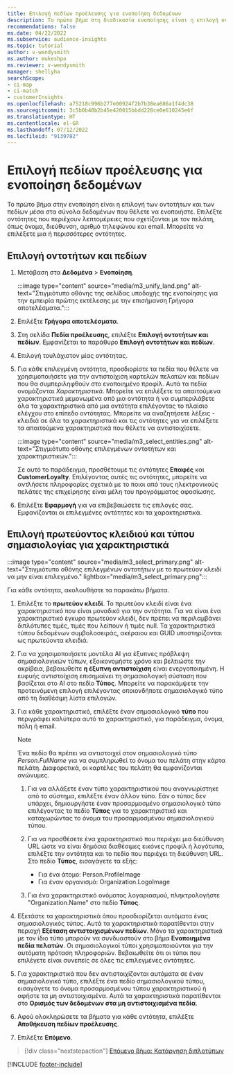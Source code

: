 ```yaml
---
title: Επιλογή πεδίων προέλευσης για ενοποίηση δεδομένων
description: Το πρώτο βήμα στη διαδικασία ενοποίησης είναι η επιλογή οντοτήτων, χαρακτηριστικών, πρωτευόμενων κλειδιών και σημασιολογικών τύπων για την αντιστοίχιση δεδομένων στο ενοποιημένο προφίλ πελάτη.
recommendations: false
ms.date: 04/22/2022
ms.subservice: audience-insights
ms.topic: tutorial
author: v-wendysmith
ms.author: mukeshpo
ms.reviewer: v-wendysmith
manager: shellyha
searchScope:
- ci-map
- ci-match
- customerInsights
ms.openlocfilehash: a75218c996b277e00924f2b7b38ea686a1f4dc38
ms.sourcegitcommit: 3c5b0b40b2b45e420015bbdd228ce0e610245e6f
ms.translationtype: HT
ms.contentlocale: el-GR
ms.lasthandoff: 07/12/2022
ms.locfileid: "9139782"
---
```

# <a name="select-source-fields-for-data-unification"></a>Επιλογή πεδίων προέλευσης για ενοποίηση δεδομένων

Το πρώτο βήμα στην ενοποίηση είναι η επιλογή των οντοτήτων και των πεδίων μέσα στα σύνολα δεδομένων που θέλετε να ενοποιήστε. Επιλέξτε οντότητες που περιέχουν λεπτομέρειες που σχετίζονται με τον πελάτη, όπως όνομα, διεύθυνση, αριθμό τηλεφώνου και email. Μπορείτε να επιλέξετε μια ή περισσότερες οντότητες.

## <a name="select-entities-and-fields"></a>Επιλογή οντοτήτων και πεδίων

1. Μετάβαση στα **Δεδομένα** > **Ενοποίηση**.

   :::image type="content" source="media/m3_unify_land.png" alt-text="Στιγμιότυπο οθόνης της σελίδας υποδοχής της ενοποίησης για την εμπειρία πρώτης εκτέλεσης με την επισήμανση Γρήγορα αποτελέσματα.":::

1. Επιλέξτε **Γρήγορα αποτελέσματα**.

1. Στη σελίδα **Πεδία προέλευσης**, επιλέξτε **Επιλογή οντοτήτων και πεδίων**. Εμφανίζεται το παράθυρο **Επιλογή οντοτήτων και πεδίων**.

1. Επιλογή τουλάχιστον μίας οντότητας.

1. Για κάθε επιλεγμένη οντότητα, προσδιορίστε τα πεδία που θέλετε να χρησιμοποιήσετε για την αντιστοίχιση καρτελών πελατών και πεδίων που θα συμπεριληφθούν στο ενοποιημένο προφίλ. Αυτά τα πεδία ονομάζονται *Χαρακτηριστικά*. Μπορείτε να επιλέξετε τα απαιτούμενα χαρακτηριστικά μεμονωμένα από μια οντότητα ή να συμπεριλάβετε όλα τα χαρακτηριστικά από μια οντότητα επιλέγοντας το πλαίσιο ελέγχου στο επίπεδο οντότητας. Μπορείτε να αναζητήσετε λέξεις - κλειδιά σε όλα τα χαρακτηριστικά και τις οντότητες για να επιλέξετε τα απαιτούμενα χαρακτηριστικά που θέλετε να αντιστοιχίσετε.

   :::image type="content" source="media/m3_select_entities.png" alt-text="Στιγμιότυπο οθόνης επιλεγμένων οντοτήτων και χαρακτηριστικών.":::

   Σε αυτό το παράδειγμα, προσθέτουμε τις οντότητες **Επαφές** και **CustomerLoyalty**. Επιλέγοντας αυτές τις οντότητες, μπορείτε να αντλήσετε πληροφορίες σχετικά με το ποιοι από τους ηλεκτρονικούς πελάτες της επιχείρησης είναι μέλη του προγράμματος αφοσίωσης.

1. Επιλέξτε **Εφαρμογή** για να επιβεβαιώσετε τις επιλογές σας. Εμφανίζονται οι επιλεγμένες οντότητες και τα χαρακτηριστικά.

## <a name="select-primary-key-and-semantic-type-for-attributes"></a>Επιλογή πρωτεύοντος κλειδιού και τύπου σημασιολογίας για χαρακτηριστικά

   :::image type="content" source="media/m3_select_primary.png" alt-text="Στιγμιότυπο οθόνης επιλεγμένων οντοτήτων με το πρωτεύον κλειδί να μην είναι επιλεγμένο." lightbox="media/m3_select_primary.png":::

Για κάθε οντότητα, ακολουθήστε τα παρακάτω βήματα.

1. Επιλέξτε το **πρωτεύον κλειδί**. Το πρωτεύον κλειδί είναι ένα χαρακτηριστικό που είναι μοναδικό για την οντότητα. Για να είναι ένα χαρακτηριστικό έγκυρο πρωτεύον κλειδί, δεν πρέπει να περιλαμβάνει διπλότυπες τιμές, τιμές που λείπουν ή τιμές null. Τα χαρακτηριστικά τύπου δεδομένων συμβολοσειράς, ακέραιου και GUID υποστηρίζονται ως πρωτεύοντα κλειδιά.

1. Για να χρησιμοποιήσετε μοντέλα AI για έξυπνες πρόβλεψη σημασιολογικών τύπων, εξοικονομήστε χρόνο και βελτιώστε την ακρίβεια, βεβαιωθείτε **η έξυπνη αντιστοίχιση** είναι ενεργοποιημένη. Η ευφυής αντιστοίχιση επισημαίνει τη σημασιολογική σύσταση που βασίζεται στο AI στο πεδίο **Τύπος**. Μπορείτε να παρακάμψετε την προτεινόμενη επιλογή επιλέγοντας οποιονδήποτε σημασιολογικό τύπο από τη διαθέσιμη λίστα επιλογών.

1. Για κάθε χαρακτηριστικό, επιλέξτε έναν σημασιολογικό **τύπο** που περιγράφει καλύτερα αυτό το χαρακτηριστικό, για παράδειγμα, όνομα, πόλη ή email.

   > [!NOTE]
   > Ένα πεδίο θα πρέπει να αντιστοιχεί στον σημασιολογικό τύπο *Person.FullName* για να συμπληρωθεί το όνομα του πελάτη στην κάρτα πελάτη. Διαφορετικά, οι καρτέλες του πελάτη θα εμφανίζονται ανώνυμες.

   1. Για να αλλάξετε έναν τύπο χαρακτηριστικού που αναγνωρίστηκε από το σύστημα, επιλέξτε έναν άλλον τύπο. Εάν ο τύπος δεν υπάρχει, δημιουργήστε έναν προσαρμοσμένο σημασιολογικό τύπο επιλέγοντας το πεδίο **Τύπος** για το χαρακτηριστικό και καταχωρώντας το όνομα του προσαρμοσμένου σημασιολογικού τύπου.

   1. Για να προσθέσετε ένα χαρακτηριστικό που περιέχει μια διεύθυνση URL ώστε να είναι δημόσια διαθέσιμες εικόνες προφίλ ή λογότυπα, επιλέξτε την οντότητα και το πεδίο που περιέχει τη διεύθυνση URL. Στο πεδίο **Τύπος**, εισαγάγετε τα εξής:
      - Για ένα άτομο: Person.ProfileImage
      - Για έναν οργανισμό: Organization.LogoImage

   1. Για ένα χαρακτηριστικό ονόματος λογαριασμού, πληκτρολογήστε "Organization.Name" στο πεδίο **Τύπος**.

1. Εξετάστε τα χαρακτηριστικά όπου προσδιορίζεται αυτόματα ένας σημασιολογικός τύπος. Αυτά τα χαρακτηριστικά παρατίθενται στην περιοχή **Εξέταση αντιστοιχισμένων πεδίων**. Μόνο τα χαρακτηριστικά με τον ίδιο τύπο μπορούν να συνδυαστούν στο βήμα **Ενοποιημένα πεδία πελατών**. Οι σημασιολογικοί τύποι χρησιμοποιούνται για την αυτόματη πρόταση πληροφοριών. Βεβαιωθείτε ότι οι τύποι που επιλέγετε είναι συνεπείς σε όλες τις επιλεγμένες οντότητες.

1. Για χαρακτηριστικά που δεν αντιστοιχίζονται αυτόματα σε έναν σημασιολογικό τύπο, επιλέξτε ένα πεδίο σημασιολογικού τύπου, εισαγάγετε το όνομα προσαρμοσμένου τύπου χαρακτηριστικού ή αφήστε τα μη αντιστοιχισμένα. Αυτά τα χαρακτηριστικά παρατίθενται στο **Ορισμός των δεδομένων στα μη αντιστοιχισμένα πεδία**.

1. Αφού ολοκληρώσετε τα βήματα για κάθε οντότητα, επιλέξτε **Αποθήκευση πεδίων προέλευσης**.

1. Επιλέξτε **Επόμενο**.

> [!div class="nextstepaction"]
> [Επόμενο βήμα: Κατάργηση διπλοτύπων](remove-duplicates.md)

[!INCLUDE [footer-include](includes/footer-banner.md)]
